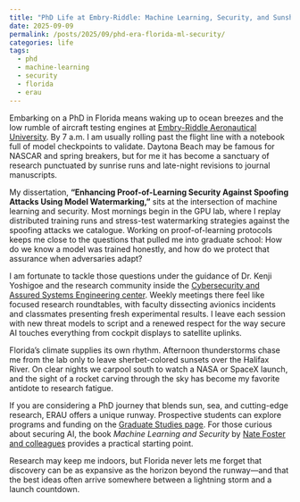 ```yaml
---
title: "PhD Life at Embry-Riddle: Machine Learning, Security, and Sunshine"
date: 2025-09-09
permalink: /posts/2025/09/phd-era-florida-ml-security/
categories: life
tags:
  - phd
  - machine-learning
  - security
  - florida
  - erau
---
```


Embarking on a PhD in Florida means waking up to ocean breezes and the low rumble of aircraft testing engines at [Embry-Riddle Aeronautical University](https://www.erau.edu/). By 7 a.m. I am usually rolling past the flight line with a notebook full of model checkpoints to validate. Daytona Beach may be famous for NASCAR and spring breakers, but for me it has become a sanctuary of research punctuated by sunrise runs and late-night revisions to journal manuscripts.

My dissertation, **“Enhancing Proof-of-Learning Security Against Spoofing Attacks Using Model Watermarking,”** sits at the intersection of machine learning and security. Most mornings begin in the GPU lab, where I replay distributed training runs and stress-test watermarking strategies against the spoofing attacks we catalogue. Working on proof-of-learning protocols keeps me close to the questions that pulled me into graduate school: How do we know a model was trained honestly, and how do we protect that assurance when adversaries adapt?

I am fortunate to tackle those questions under the guidance of Dr. Kenji Yoshigoe and the research community inside the [Cybersecurity and Assured Systems Engineering center](https://erau.edu/research/cybersecurity-assured-systems). Weekly meetings there feel like focused research roundtables, with faculty dissecting avionics incidents and classmates presenting fresh experimental results. I leave each session with new threat models to script and a renewed respect for the way secure AI touches everything from cockpit displays to satellite uplinks.

Florida’s climate supplies its own rhythm. Afternoon thunderstorms chase me from the lab only to leave sherbet-colored sunsets over the Halifax River. On clear nights we carpool south to watch a NASA or SpaceX launch, and the sight of a rocket carving through the sky has become my favorite antidote to research fatigue.

If you are considering a PhD journey that blends sun, sea, and cutting-edge research, ERAU offers a unique runway. Prospective students can explore programs and funding on the [Graduate Studies page](https://erau.edu/degrees/graduate). For those curious about securing AI, the book *Machine Learning and Security* by [Nate Foster and colleagues](https://www.oreilly.com/library/view/machine-learning-and/9781491979897/) provides a practical starting point.

Research may keep me indoors, but Florida never lets me forget that discovery can be as expansive as the horizon beyond the runway—and that the best ideas often arrive somewhere between a lightning storm and a launch countdown.

